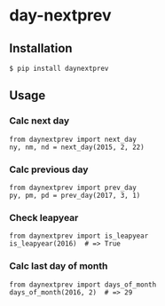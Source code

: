 # day-nextprev


## Installation

    $ pip install daynextprev

## Usage


### Calc next day


    from daynextprev import next_day
    ny, nm, nd = next_day(2015, 2, 22)


### Calc previous day


    from daynextprev import prev_day
    py, pm, pd = prev_day(2017, 3, 1)


### Check leapyear

    from daynextprev import is_leapyear
    is_leapyear(2016)  # => True


### Calc last day of month


    from daynextprev import days_of_month
    days_of_month(2016, 2)  # => 29
